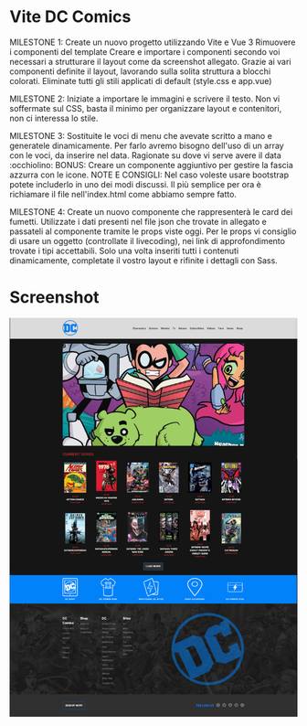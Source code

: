 # Vite DC Comics

MILESTONE 1:
Create un nuovo progetto utilizzando Vite e Vue 3
Rimuovere i componenti del template
Creare e importare i componenti secondo voi necessari a strutturare il layout come da screenshot allegato.
Grazie ai vari componenti definite il layout, lavorando sulla solita struttura a blocchi colorati.
Eliminate tutti gli stili applicati di default (style.css e app.vue)

MILESTONE 2:
Iniziate a importare le immagini e scrivere il testo.
Non vi soffermate sul CSS, basta il minimo per organizzare layout e contenitori, non ci interessa lo stile.

MILESTONE 3:
Sostituite le voci di menu che avevate scritto a mano e generatele dinamicamente. Per farlo avremo bisogno dell'uso di un array con le voci, da inserire nel data. Ragionate su dove vi serve avere il data :occhiolino:
BONUS:
Creare un componente aggiuntivo per gestire la fascia azzurra con le icone.
NOTE E CONSIGLI:
Nel caso voleste usare bootstrap potete includerlo in uno dei modi discussi. Il più semplice per ora è richiamare il file nell'index.html come abbiamo sempre fatto.

MILESTONE 4:
Create un nuovo componente che rappresenterà le card dei fumetti.
Utilizzate i dati presenti nel file json che trovate in allegato e passateli al componente tramite le props viste oggi.
Per le props vi consiglio di usare un oggetto (controllate il livecoding), nei link di approfondimento trovate i tipi accettabili.
Solo una volta inseriti tutti i contenuti dinamicamente, completate il vostro layout e rifinite i dettagli con Sass.

# Screenshot

![Layout Screenshot](/public/vue-dc-comics-1/img/ScreenShot%20DC%20Comics%20Project.png)
